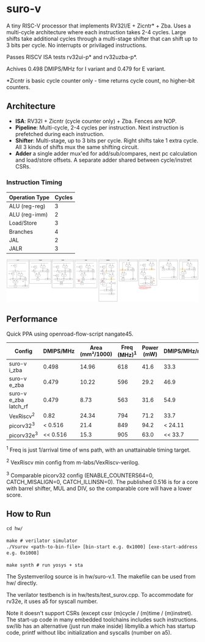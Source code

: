 # suro-v

A tiny RISC-V processor that implements RV32I/E + Zicntr* + Zba. Uses a multi-cycle architecture where each instruction takes 2-4 cycles. Large shifts take additional cycles through a multi-stage shifter that can shift up to 3 bits per cycle. No interrupts or privilaged instructions.

Passes RISCV ISA tests rv32ui-p* and rv32uzba-p*.

Achives 0.498 DMIPS/MHz for I variant and 0.479 for E variant.

*Zicntr is basic cycle counter only - time returns cycle count, no higher-bit counters.

## Architecture

- **ISA**: RV32I + Zicntr (cycle counter only) + Zba. Fences are NOP.
- **Pipeline**: Multi-cycle, 2-4 cycles per instruction. Next instruction is prefetched during each instruction. 
- **Shifter**: Multi-stage, up to 3 bits per cycle. Right shifts take 1 extra cycle. All 3 kinds of shifts mux the same shifting circuit.
- **Adder** a single adder mux'ed for add/sub/compares, next pc calculation and load/store offsets. A separate adder shared between cycle/instret CSRs.

### Instruction Timing

| Operation Type | Cycles |
|----------------|--------|
| ALU (reg-reg)  | 3      |
| ALU (reg-imm)  | 2      |
| Load/Store     | 3      |
| Branches       | 4      |
| JAL            | 2      |
| JALR           | 3      |

![suro-v Architecture](surov.svg)

## Performance

Quick PPA using openroad-flow-script nangate45.

| Config | DMIPS/MHz | Area (mm²/1000) | Freq (MHz)<sup>1</sup> | Power (mW) | DMIPS/MHz/mm2 | DMIPS/mm2 | DMIPS/W
|--------|-----------|-----------------|------------|------------|-----------| --- | ---
| suro-v i_zba | 0.498 | 14.96 | 618 | 41.6 | 33.3 | 20600 | 7400 |
| suro-v e_zba | 0.479 | 10.22 | 596 | 29.2 | 46.9 | 27900 | 9777 |
| suro-v e_zba latch_rf | 0.479 | 8.73 | 563 | 31.6 | 54.9 | 30900 | 8534 |
| VexRiscv<sup>2</sup>   | 0.82 | 24.34 | 794 | 71.2 | 33.7 | 26750 | 9140
| picorv32<sup>3</sup>  | < 0.516 | 21.4 | 849 | 94.2 | < 24.11 | < 20500 | < 4650
| picorv32e<sup>3</sup> | << 0.516 | 15.3 | 905 | 63.0 | << 33.7 | << 30500 | << 7412

<sup>1</sup> Freq is just 1/arrival time of wns path, with an unattainable timing target.

<sup>2</sup> VexRiscv min config from m-labs/VexRiscv-verilog.

<sup>3</sup> Comparable picorv32 config (ENABLE_COUNTERS64=0, CATCH_MISALIGN=0, CATCH_ILLINSN=0). The published 0.516 is for a core with barrel shifter, MUL and DIV, so the comparable core will have a lower score.

## How to Run

```
cd hw/

make # verilator simulator
./Vsurov <path-to-bin-file> [bin-start e.g. 0x1000] [exe-start-address e.g. 0x1008]

make synth # run yosys + sta
```

The Systemverilog source is in hw/suro-v.1. The makefile can be used from hw/ directly.

The verilator testbench is in hw/tests/test_surov.cpp. To accommodate for rv32e, it uses a5 for syscall number.

Note it doesn't support CSRs (except cssr (m)cycle / (m)time / (m)instret). The start-up code in many embedded toolchains includes such instructions. sw/lib has an alternative (just run make inside) libmylib.a which has startup code, printf without libc initialization and syscalls (number on a5).


